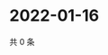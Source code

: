# 2022-01-16

共 0 条

<!-- BEGIN WEIBO -->
<!-- 最后更新时间 Sun Jan 16 2022 14:11:10 GMT+0800 (China Standard Time) -->

<!-- END WEIBO -->
